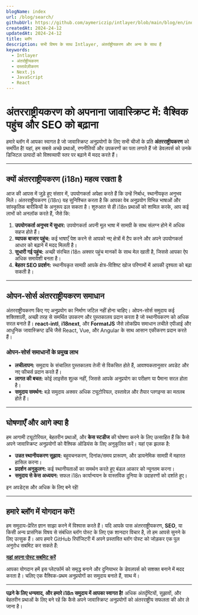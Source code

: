```yaml
---
blogName: index
url: /blog/search/
githubUrl: https://github.com/aymericzip/intlayer/blob/main/blog/en/index.md
createdAt: 2024-24-12
updatedAt: 2024-24-12
title: ब्लॉग
description: सभी विषय के साथ Intlayer, अंतर्राष्ट्रीयकरण और अन्य के साथ हैं
keywords:
  - Intlayer
  - अंतर्राष्ट्रीयकरण
  - दस्तावेज़ीकरण
  - Next.js
  - JavaScript
  - React
---
```


# अंतरराष्ट्रीयकरण को अपनाना जावास्क्रिप्ट में: वैश्विक पहुंच और SEO को बढ़ाना

हमारे ब्लॉग में आपका स्वागत है जो जावास्क्रिप्ट अनुप्रयोगों के लिए सभी चीजों के प्रति **अंतरराष्ट्रीयकरण** को समर्पित है! यहां, हम सबसे अच्छे प्रथाओं, रणनीतियों और उपकरणों का पता लगाते हैं जो डेवलपर्स को उनके डिजिटल उत्पादों को विश्वव्यापी स्तर पर बढ़ाने में मदद करते हैं।

---

## क्यों अंतरराष्ट्रीयकरण (i18n) महत्व रखता है

आज की आपस में जुड़े हुए संसार में, उपयोगकर्ता अपेक्षा करते हैं कि उन्हें निर्बाध, स्थानीयकृत अनुभव मिले। अंतरराष्ट्रीयकरण (i18n) यह सुनिश्चित करता है कि आपका वेब अनुप्रयोग विभिन्न भाषाओं और सांस्कृतिक बारीकियों के अनुरूप ढल सकता है। शुरुआत से ही i18n प्रथाओं को शामिल करके, आप कई लाभों को अनलॉक करते हैं, जैसे कि:

1. **उपयोगकर्ता अनुभव में सुधार:** उपयोगकर्ता अपनी मूल भाषा में सामग्री के साथ संलग्न होने में अधिक सहज होते हैं।
2. **व्यापक बाजार पहुंच:** कई भाषाएँ पेश करने से आपको नए क्षेत्रों में टैप करने और अपने उपयोगकर्ता आधार को बढ़ाने में मदद मिलती है।
3. **सुधारी गई पहुंच:** अच्छी संरचित i18n अक्सर पहुंच मानकों के साथ मेल खाती है, जिससे आपका ऐप अधिक समावेशी बनता है।
4. **बेहतर SEO प्रदर्शन:** स्थानीयकृत सामग्री आपके क्षेत्र-विशिष्ट खोज परिणामों में आपकी दृश्यता को बढ़ा सकती है।

---

## ओपन-सोर्स अंतरराष्ट्रीयकरण समाधान

अंतरराष्ट्रीयकरण किए गए अनुप्रयोग का निर्माण जटिल नहीं होना चाहिए। ओपन-सोर्स समुदाय कई शक्तिशाली, अच्छी तरह से समर्थित उपकरण और पुस्तकालय प्रदान करता है जो स्थानीयकरण को अधिक सरल बनाते हैं। **react-intl**, **i18next**, और **FormatJS** जैसे लोकप्रिय समाधान लचीले एपीआई और आधुनिक जावास्क्रिप्ट ढाँचे जैसे React, Vue, और Angular के साथ आसान एकीकरण प्रदान करते हैं।

### ओपन-सोर्स समाधानों के प्रमुख लाभ

- **लचीलापन:** समुदाय के संचालित पुस्तकालय तेजी से विकसित होते हैं, आवश्यकतानुसार अपडेट और नए फीचर्स प्रदान करते हैं।
- **लागत की बचत:** कोई लाइसेंस शुल्क नहीं, जिससे आपके अनुप्रयोग का परीक्षण या पैमाना सरल होता है।
- **समुदाय समर्थन:** बड़े समुदाय अक्सर अधिक ट्यूटोरियल, दस्तावेज़ और तैयार प्लगइन्स का मतलब होते हैं।

---

## घोषणाएँ और आगे क्या है

हम आगामी ट्यूटोरियल, बेहतरीन प्रथाओं, और **केस स्टडीज** की घोषणा करने के लिए उत्साहित हैं कि कैसे अपने जावास्क्रिप्ट अनुप्रयोगों को वैश्विक ऑडियंस के लिए अनुकूलित करें। यहां एक झलक है:

- **उन्नत स्थानीयकरण सुझाव:** बहुवचनकरण, दिनांक/समय प्रारूपण, और डायनेमिक सामग्री में महारत हासिल करना।
- **प्रदर्शन अनुकूलन:** कई स्थानीयताओं का समर्थन करते हुए बंडल आकार को न्यूनतम करना।
- **समुदाय से केस अध्ययन:** सफल i18n कार्यान्वयन के वास्तविक दुनिया के उदाहरणों को दर्शाते हुए।

इन अपडेट्स और अधिक के लिए बने रहें!

---

## हमारे ब्लॉग में योगदान करें!

हम समुदाय-प्रेरित ज्ञान साझा करने में विश्वास करते हैं। यदि आपके पास अंतरराष्ट्रीयकरण, **SEO**, या किसी अन्य प्रासंगिक विषय से संबंधित ब्लॉग पोस्ट के लिए एक शानदार विचार है, तो हम आपसे सुनने के लिए उत्सुक हैं। आप हमारे GitHub रिपॉजिटरी में अपने प्रस्तावित ब्लॉग पोस्ट को जोड़कर एक पुल अनुरोध सबमिट कर सकते हैं:

[**यहां अपना पोस्ट सबमिट करें**](https://github.com/aymericzip/intlayer/blob/main/blog)

आपका योगदान हमें इस प्लेटफॉर्म को समृद्ध बनाने और दुनियाभर के डेवलपर्स को सशक्त बनाने में मदद करता है। चलिए एक वैश्विक-प्रथम अनुप्रयोगों का समुदाय बनाते हैं, साथ में।

---

**पढ़ने के लिए धन्यवाद, और हमारे i18n समुदाय में आपका स्वागत है!** अधिक अंतर्दृष्टियों, सुझावों, और बेहतरीन प्रथाओं के लिए बने रहें कि कैसे अपने जावास्क्रिप्ट अनुप्रयोगों को अंतरराष्ट्रीय सफलता की ओर ले जाना है।
